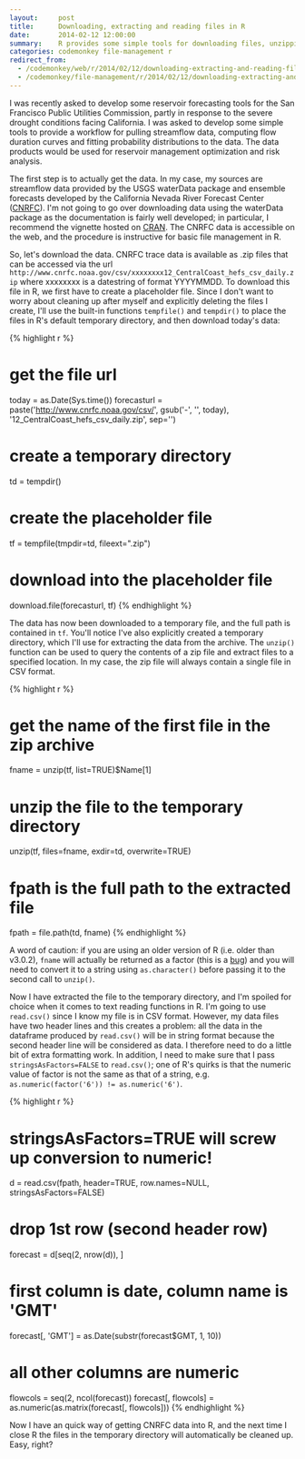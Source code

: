 ```yaml
---
layout:     post
title:      Downloading, extracting and reading files in R
date:       2014-02-12 12:00:00
summary:    R provides some simple tools for downloading files, unzipping archives and reading in data.
categories: codemonkey file-management r
redirect_from:
  - /codemonkey/web/r/2014/02/12/downloading-extracting-and-reading-files-in-r/
  - /codemonkey/file-management/r/2014/02/12/downloading-extracting-and-reading-files-in-r/
---
```


I was recently asked to develop some reservoir forecasting tools for the San Francisco Public Utilities Commission, partly in response to the severe drought conditions facing California. I was asked to develop some simple tools to provide a workflow for pulling streamflow data, computing flow duration curves and fitting probability distributions to the data. The data products would be used for reservoir management optimization and risk analysis.

The first step is to actually get the data. In my case, my sources are streamflow data provided by the USGS waterData package and ensemble forecasts developed by the California Nevada River Forecast Center (<a href="http://www.cnrfc.noaa.gov/ensemble_theory.php">CNRFC</a>). I'm not going to go over downloading data using the waterData package as the documentation is fairly well developed; in particular, I recommend the vignette hosted on <a href="http://cran.r-project.org/web/packages/waterData/index.html">CRAN</a>. The CNRFC data is accessible on the web, and the procedure is instructive for basic file management in R.

So, let's download the data. CNRFC trace data is available as .zip files that can be accessed via the url `http://www.cnrfc.noaa.gov/csv/xxxxxxxx12_CentralCoast_hefs_csv_daily.zip` 
where xxxxxxxx is a datestring of format YYYYMMDD. To download this file in R, we first have to create a placeholder file. Since I don't want to worry about cleaning up after myself and explicitly deleting the files I create, I'll use the built-in functions `tempfile()` and `tempdir()` to place the files in R's default temporary directory, and then download today's data:

{% highlight r %}
# get the file url
today = as.Date(Sys.time())
forecasturl = paste('http://www.cnrfc.noaa.gov/csv/', 
                    gsub('-', '', today),
                    '12_CentralCoast_hefs_csv_daily.zip', sep='')
# create a temporary directory
td = tempdir()
# create the placeholder file
tf = tempfile(tmpdir=td, fileext=".zip")
# download into the placeholder file
download.file(forecasturl, tf)
{% endhighlight %}

The data has now been downloaded to a temporary file, and the full path is contained in `tf`. You'll notice I've also explicitly created a temporary directory, which I'll use for extracting the data from the archive. The `unzip()` function can be used to query the contents of a zip file and extract files to a specified location. In my case, the zip file will always contain a single file in CSV format.

{% highlight r %}
# get the name of the first file in the zip archive
fname = unzip(tf, list=TRUE)$Name[1]
# unzip the file to the temporary directory
unzip(tf, files=fname, exdir=td, overwrite=TRUE)
# fpath is the full path to the extracted file
fpath = file.path(td, fname)
{% endhighlight %}

A word of caution: if you are using an older version of R (i.e. older than v3.0.2), `fname` will actually be returned as a factor (this is a <a href="http://r.789695.n4.nabble.com/Fwd-R-unzip-method-gives-filenames-as-character-td4663767.html">bug</a>) and you will need to convert it to a string using `as.character()` before passing it to the second call to `unzip()`. 

Now I have extracted the file to the temporary directory, and I'm spoiled for choice when it comes to text reading functions in R. I'm going to use `read.csv()` since I know my file is in CSV format. However, my data files have two header lines and this creates a problem: all the data in the dataframe produced by `read.csv()` will be in string format because the second header line will be considered as data. I therefore need to do a little bit of extra formatting work. In addition, I need to make sure that I pass `stringsAsFactors=FALSE` to `read.csv()`; one of R's quirks is that the numeric value of factor is not the same as that of a string, e.g. `as.numeric(factor('6')) != as.numeric('6')`.

{% highlight r %}
# stringsAsFactors=TRUE will screw up conversion to numeric!
d = read.csv(fpath, header=TRUE, row.names=NULL, 
             stringsAsFactors=FALSE)
# drop 1st row (second header row)
forecast = d[seq(2, nrow(d)), ]
# first column is date, column name is 'GMT'
forecast[, 'GMT'] = as.Date(substr(forecast$GMT, 1, 10))
# all other columns are numeric
flowcols = seq(2, ncol(forecast)) 
forecast[, flowcols] = as.numeric(as.matrix(forecast[, flowcols]))
{% endhighlight %}

Now I have an quick way of getting CNRFC data into R, and the next time I close R the files in the temporary directory will automatically be cleaned up. Easy, right?
